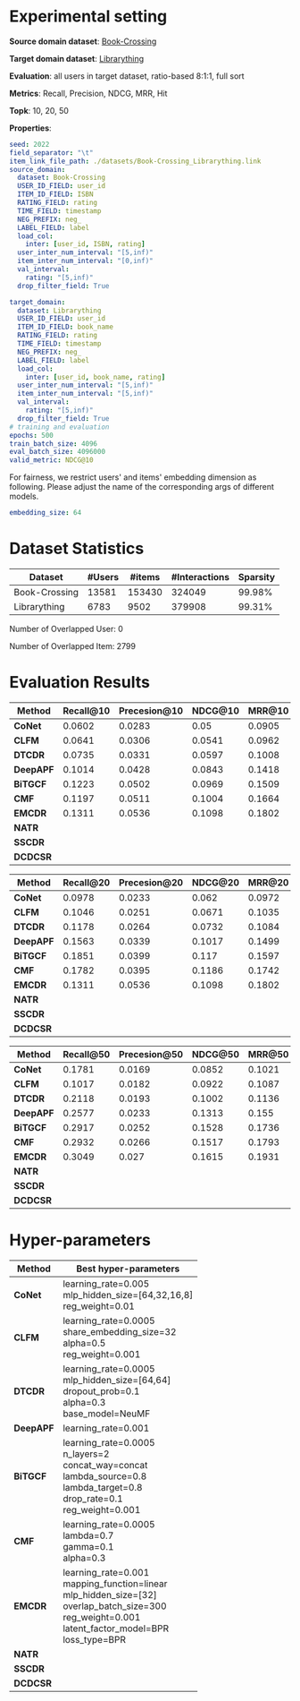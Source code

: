 # Experimental setting

**Source domain dataset**: [Book-Crossing](http://www2.informatik.uni-freiburg.de/~cziegler/BX/)

**Target domain dataset**: [Librarything](https://www.librarything.com)

**Evaluation**: all users in target dataset, ratio-based 8:1:1, full sort

**Metrics**: Recall, Precision, NDCG, MRR, Hit

**Topk**: 10, 20, 50

**Properties**:
```yaml
seed: 2022
field_separator: "\t"
item_link_file_path: ./datasets/Book-Crossing_Librarything.link
source_domain:
  dataset: Book-Crossing
  USER_ID_FIELD: user_id
  ITEM_ID_FIELD: ISBN
  RATING_FIELD: rating
  TIME_FIELD: timestamp
  NEG_PREFIX: neg_
  LABEL_FIELD: label
  load_col:
    inter: [user_id, ISBN, rating]
  user_inter_num_interval: "[5,inf)"
  item_inter_num_interval: "[0,inf)"
  val_interval:
    rating: "[5,inf)"
  drop_filter_field: True

target_domain:
  dataset: Librarything
  USER_ID_FIELD: user_id
  ITEM_ID_FIELD: book_name
  RATING_FIELD: rating
  TIME_FIELD: timestamp
  NEG_PREFIX: neg_
  LABEL_FIELD: label
  load_col:
    inter: [user_id, book_name, rating]
  user_inter_num_interval: "[5,inf)"
  item_inter_num_interval: "[5,inf)"
  val_interval:
    rating: "[5,inf)"
  drop_filter_field: True
# training and evaluation
epochs: 500
train_batch_size: 4096
eval_batch_size: 4096000
valid_metric: NDCG@10
```
For fairness, we restrict users' and items' embedding dimension as following. Please adjust the name of the corresponding args of different models.
```yaml
embedding_size: 64
```

# Dataset Statistics
| Dataset       | #Users | #items | #Interactions | Sparsity |
|---------------|--------|--------|---------------|----------|
| Book-Crossing | 13581  | 153430 | 324049        | 99.98%   | 
| Librarything  | 6783   | 9502   | 379908        | 99.31%   |

Number of Overlapped User: 0

Number of Overlapped Item: 2799

# Evaluation Results

| Method      | Recall@10 | Precesion@10 | NDCG@10 | MRR@10 | Hit@10 |
|-------------|-----------|--------------|---------|--------|--------|
| **CoNet**   | 0.0602    | 0.0283       | 0.05    | 0.0905 | 0.2248 |
| **CLFM**    | 0.0641    | 0.0306       | 0.0541  | 0.0962 | 0.2375 |
| **DTCDR**   | 0.0735    | 0.0331       | 0.0597  | 0.1008 | 0.2492 |
| **DeepAPF** | 0.1014    | 0.0428       | 0.0843  | 0.1418 | 0.314  |
| **BiTGCF**  | 0.1223    | 0.0502       | 0.0969  | 0.1509 | 0.358  |
| **CMF**     | 0.1197    | 0.0511       | 0.1004  | 0.1664 | 0.3637 |
| **EMCDR**   | 0.1311    | 0.0536       | 0.1098  | 0.1802 | 0.3784 |
| **NATR**    |           |              |         |        |        |
| **SSCDR**   |           |              |         |        |        |
| **DCDCSR**  |           |              |         |        |        |

| Method      | Recall@20 | Precesion@20 | NDCG@20 | MRR@20 | Hit@20 |
|-------------|-----------|--------------|---------|--------|--------|
| **CoNet**   | 0.0978    | 0.0233       | 0.062   | 0.0972 | 0.3227 |
| **CLFM**    | 0.1046    | 0.0251       | 0.0671  | 0.1035 | 0.3425 |
| **DTCDR**   | 0.1178    | 0.0264       | 0.0732  | 0.1084 | 0.3599 |
| **DeepAPF** | 0.1563    | 0.0339       | 0.1017  | 0.1499 | 0.4318 |
| **BiTGCF**  | 0.1851    | 0.0399       | 0.117   | 0.1597 | 0.4840 |
| **CMF**     | 0.1782    | 0.0395       | 0.1186  | 0.1742 | 0.4768 |
| **EMCDR**   | 0.1311    | 0.0536       | 0.1098  | 0.1802 | 0.3784 |
| **NATR**    |           |              |         |        |        |
| **SSCDR**   |           |              |         |        |        |
| **DCDCSR**  |           |              |         |        |        |

| Method      | Recall@50 | Precesion@50 | NDCG@50 | MRR@50 | Hit@50 |
|-------------|-----------|--------------|---------|--------|--------|
| **CoNet**   | 0.1781    | 0.0169       | 0.0852  | 0.1021 | 0.4762 |
| **CLFM**    | 0.1017    | 0.0182       | 0.0922  | 0.1087 | 0.5039 |
| **DTCDR**   | 0.2118    | 0.0193       | 0.1002  | 0.1136 | 0.5237 |
| **DeepAPF** | 0.2577    | 0.0233       | 0.1313  | 0.155  | 0.5876 |
| **BiTGCF**  | 0.2917    | 0.0252       | 0.1528  | 0.1736 | 0.6124 |
| **CMF**     | 0.2932    | 0.0266       | 0.1517  | 0.1793 | 0.6332 |
| **EMCDR**   | 0.3049    | 0.027        | 0.1615  | 0.1931 | 0.6471 |
| **NATR**    |           |              |         |        |        |
| **SSCDR**   |           |              |         |        |        |
| **DCDCSR**  |           |              |         |        |        |

# Hyper-parameters

| Method      | Best hyper-parameters                                                                                                                                                  |
|-------------|------------------------------------------------------------------------------------------------------------------------------------------------------------------------|
| **CoNet**   | learning_rate=0.005<br/>mlp_hidden_size=[64,32,16,8]<br/>reg_weight=0.01                                                                                               |
| **CLFM**    | learning_rate=0.0005<br/>share_embedding_size=32<br/>alpha=0.5<br/>reg_weight=0.001                                                                                    |
| **DTCDR**   | learning_rate=0.0005<br/>mlp_hidden_size=[64,64]<br/>dropout_prob=0.1<br/>alpha=0.3<br/>base_model=NeuMF                                                               |
| **DeepAPF** | learning_rate=0.001                                                                                                                                                    |
| **BiTGCF**  | learning_rate=0.0005<br/>n_layers=2<br/>concat_way=concat<br/>lambda_source=0.8<br/>lambda_target=0.8<br/>drop_rate=0.1<br/>reg_weight=0.001                           |
| **CMF**     | learning_rate=0.0005<br/>lambda=0.7<br/>gamma=0.1<br/>alpha=0.3                                                                                                        |
| **EMCDR**   | learning_rate=0.001<br/>mapping_function=linear<br/>mlp_hidden_size=[32]<br/>overlap_batch_size=300<br/>reg_weight=0.001<br/>latent_factor_model=BPR<br/>loss_type=BPR |
| **NATR**    |                                                                                                                                                                        |
| **SSCDR**   |                                                                                                                                                                        |
| **DCDCSR**  |                                                                                                                                                                        |